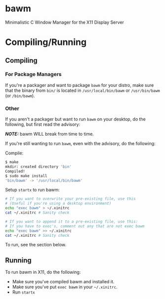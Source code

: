 # bawm
Minimalistic C Window Manager for the X11 Display Server

# Compiling/Running

## Compiling

### For Package Managers

If you're a packager and want to package `bawm` for your distro, make sure that
the binary from `bin/` is located in `/usr/local/bin/bawm` or `/usr/bin/bawm` (or `/bin/bawm`).

### Other

If you aren't a packager but want to run `bawm` on your desktop, do the following, but first read the advisory:

***NOTE:*** bawm WILL break from time to time.

If you're still wanting to run `bawm`, even with the advisory, do the following:

Compile:
```sh
$ make
mkdir: created directory 'bin'
Compiled!
$ sudo make install
'bin/bawm' -> '/usr/local/bin/bawm'
```

Setup `startx` to run bawm:
```sh
# If you want to overwrite your pre-existing file, use this
# (Useful if you're using a desktop environment)
echo "exec bawm" > ~/.xinitrc
cat ~/.xinitrc # Sanity check

# If you want to append it to a pre-existing file, use this:
# If you have to exec's, comment out any that are not exec bawm
echo "exec bawm" >> ~/.xinitrc
cat ~/.xinitrc # Sanity check
```

To run, see the section below.

## Running

To run bawm in X11, do the following:

- Make sure you've compiled bawm and installed it.
- Make sure you've put `exec bawm` in your `~/.xinitrc`. 
- Run `startx` 